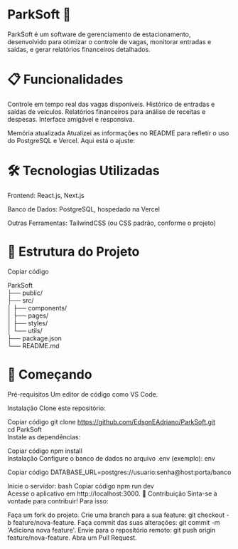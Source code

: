 # ParkSoft 🚗
ParkSoft é um software de gerenciamento de estacionamento, desenvolvido para otimizar o controle de vagas, monitorar entradas e saídas, e gerar relatórios financeiros detalhados.

# 📋 Funcionalidades
Controle em tempo real das vagas disponíveis.
Histórico de entradas e saídas de veículos.
Relatórios financeiros para análise de receitas e despesas.
Interface amigável e responsiva.

Memória atualizada
Atualizei as informações no README para refletir o uso do PostgreSQL e Vercel. Aqui está o ajuste:

# 🛠️ Tecnologias Utilizadas
Frontend: React.js, Next.js

Banco de Dados: PostgreSQL, hospedado na Vercel

Outras Ferramentas: TailwindCSS (ou CSS padrão, conforme o projeto)

# 📂 Estrutura do Projeto

Copiar código

ParkSoft  
├── public/                
├── src/                  
│   ├── components/       
│   ├── pages/             
│   ├── styles/            
│   └── utils/             
├── package.json          
└── README.md             

# 🚀 Começando
Pré-requisitos
Um editor de código como VS Code.

Instalação
Clone este repositório:

Copiar código
git clone https://github.com/EdsonEAdriano/ParkSoft.git  
cd ParkSoft  
Instale as dependências:

Copiar código
npm install  
Instalação
Configure o banco de dados no arquivo .env (exemplo):
env

Copiar código
DATABASE_URL=postgres://usuario:senha@host:porta/banco  

Inicie o servidor:
bash
Copiar código
npm run dev  
Acesse o aplicativo em http://localhost:3000.
📝 Contribuição
Sinta-se à vontade para contribuir! Para isso:

Faça um fork do projeto.
Crie uma branch para a sua feature: git checkout -b feature/nova-feature.
Faça commit das suas alterações: git commit -m 'Adiciona nova feature'.
Envie para o repositório remoto: git push origin feature/nova-feature.
Abra um Pull Request.
